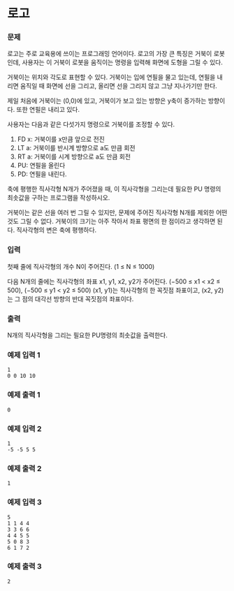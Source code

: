 # 로고

### 문제

로고는 주로 교육용에 쓰이는 프로그래밍 언어이다. 로고의 가장 큰 특징은 거북이 로봇인데, 사용자는 이 거북이 로봇을 움직이는 명령을 입력해 화면에 도형을 그릴 수 있다.

거북이는 위치와 각도로 표현할 수 있다. 거북이는 입에 연필을 물고 있는데, 연필을 내리면 움직일 때 화면에 선을 그리고, 올리면 선을 그리지 않고 그냥 지나가기만 한다.

제일 처음에 거북이는 (0,0)에 있고, 거북이가 보고 있는 방향은 y축이 증가하는 방향이다. 또한 연필은 내리고 있다.

사용자는 다음과 같은 다섯가지 명령으로 거북이를 조정할 수 있다.

1. FD x: 거북이를 x만큼 앞으로 전진
2. LT a: 거북이를 반시계 방향으로 a도 만큼 회전
3. RT a: 거북이를 시계 방향으로 a도 만큼 회전
4. PU: 연필을 올린다
4. PD: 연필을 내린다.

축에 평행한 직사각형 N개가 주어졌을 때, 이 직사각형을 그리는데 필요한 PU 명령의 최솟값을 구하는 프로그램을 작성하시오.

거북이는 같은 선을 여러 번 그릴 수 있지만, 문제에 주어진 직사각형 N개를 제외한 어떤 것도 그릴 수 없다. 거북이의 크기는 아주 작아서 좌표 평면의 한 점이라고 생각하면 된다. 직사각형의 변은 축에 평행하다.

### 입력

첫째 줄에 직사각형의 개수 N이 주어진다. (1 ≤ N ≤ 1000)

다음 N개의 줄에는 직사각형의 좌표 x1, y1, x2, y2가 주어진다. (−500 ≤ x1 < x2 ≤ 500), (−500 ≤ y1 < y2 ≤ 500) (x1, y1)는 직사각형의 한 꼭짓점 좌표이고, (x2, y2)는 그 점의 대각선 방향의 반대 꼭짓점의 좌표이다.

### 출력

N개의 직사각형을 그리는 필요한 PU명령의 최솟값을 출력한다.

### 예제 입력 1 

~~~
1
0 0 10 10
~~~

### 예제 출력 1 

~~~
0
~~~

### 예제 입력 2 

~~~
1
-5 -5 5 5
~~~

### 예제 출력 2 

~~~
1
~~~

### 예제 입력 3 

~~~
5
1 1 4 4
3 3 6 6
4 4 5 5
5 0 8 3
6 1 7 2
~~~

### 예제 출력 3 

~~~
2
~~~